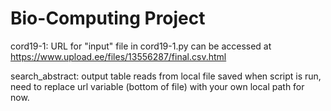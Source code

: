 # Bio-Computing Project

cord19-1: URL for "input" file in cord19-1.py can be accessed at https://www.upload.ee/files/13556287/final.csv.html

search_abstract: output table reads from local file saved when script is run, need to replace url variable (bottom of file) with your own local path for now.
